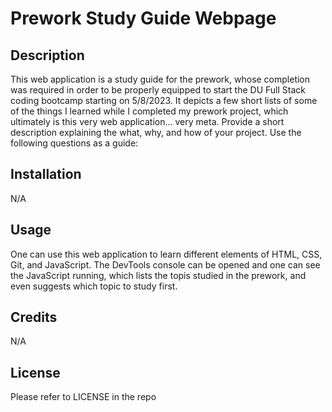 # Prework Study Guide Webpage

## Description

This web application is a study guide for the prework, whose completion was required in order to be properly equipped to start the DU Full Stack coding bootcamp starting on 5/8/2023. It depicts a few short lists of some of the things I learned while I completed my prework project, which ultimately is this very web application... very meta. 
Provide a short description explaining the what, why, and how of your project. Use the following questions as a guide:


## Installation

N/A

## Usage

One can use this web application to learn different elements of HTML, CSS, Git, and JavaScript. The DevTools console can be opened and one can see the JavaScript running, which lists the topis studied in the prework, and even suggests which topic to study first. 

## Credits

N/A

## License

Please refer to LICENSE in the repo
